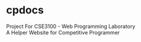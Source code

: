 # cpdocs
Project For CSE3100 - Web Programming Laboratory <br>
A Helper Website for Competitive Programmer
